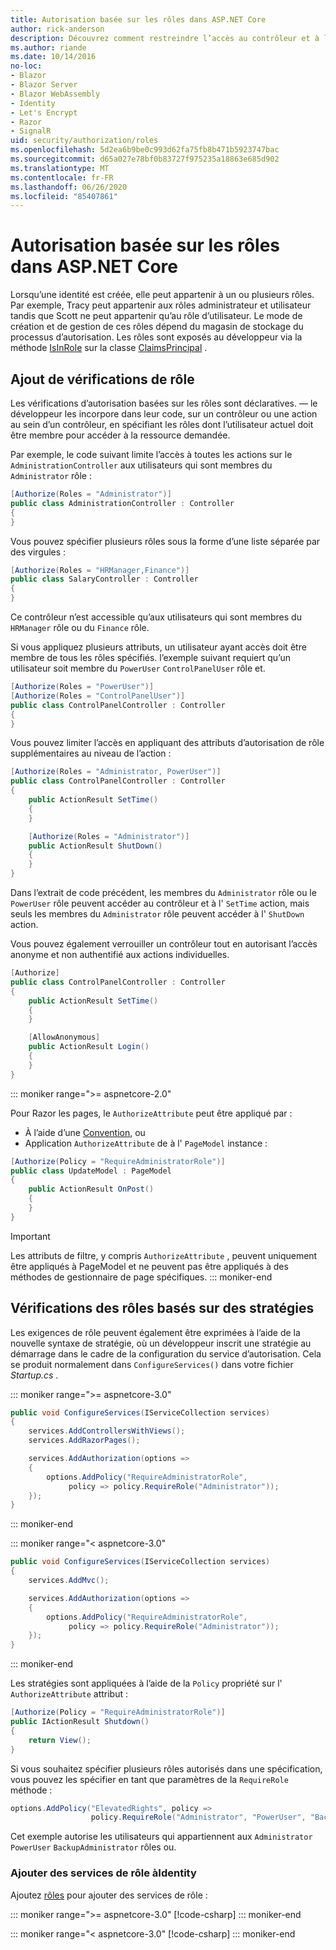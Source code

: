 ```yaml
---
title: Autorisation basée sur les rôles dans ASP.NET Core
author: rick-anderson
description: Découvrez comment restreindre l’accès au contrôleur et à l’action ASP.NET Core en passant des rôles à l’attribut Authorize.
ms.author: riande
ms.date: 10/14/2016
no-loc:
- Blazor
- Blazor Server
- Blazor WebAssembly
- Identity
- Let's Encrypt
- Razor
- SignalR
uid: security/authorization/roles
ms.openlocfilehash: 5d2ea6b9be0c993d62fa75fb8b471b5923747bac
ms.sourcegitcommit: d65a027e78bf0b83727f975235a18863e685d902
ms.translationtype: MT
ms.contentlocale: fr-FR
ms.lasthandoff: 06/26/2020
ms.locfileid: "85407861"
---
```

# <a name="role-based-authorization-in-aspnet-core"></a>Autorisation basée sur les rôles dans ASP.NET Core

<a name="security-authorization-role-based"></a>

Lorsqu’une identité est créée, elle peut appartenir à un ou plusieurs rôles. Par exemple, Tracy peut appartenir aux rôles administrateur et utilisateur tandis que Scott ne peut appartenir qu’au rôle d’utilisateur. Le mode de création et de gestion de ces rôles dépend du magasin de stockage du processus d’autorisation. Les rôles sont exposés au développeur via la méthode [IsInRole](/dotnet/api/system.security.principal.genericprincipal.isinrole) sur la classe [ClaimsPrincipal](/dotnet/api/system.security.claims.claimsprincipal) .

## <a name="adding-role-checks"></a>Ajout de vérifications de rôle

Les vérifications d’autorisation basées sur les rôles sont déclaratives. &mdash; le développeur les incorpore dans leur code, sur un contrôleur ou une action au sein d’un contrôleur, en spécifiant les rôles dont l’utilisateur actuel doit être membre pour accéder à la ressource demandée.

Par exemple, le code suivant limite l’accès à toutes les actions sur le `AdministrationController` aux utilisateurs qui sont membres du `Administrator` rôle :

```csharp
[Authorize(Roles = "Administrator")]
public class AdministrationController : Controller
{
}
```

Vous pouvez spécifier plusieurs rôles sous la forme d’une liste séparée par des virgules :

```csharp
[Authorize(Roles = "HRManager,Finance")]
public class SalaryController : Controller
{
}
```

Ce contrôleur n’est accessible qu’aux utilisateurs qui sont membres du `HRManager` rôle ou du `Finance` rôle.

Si vous appliquez plusieurs attributs, un utilisateur ayant accès doit être membre de tous les rôles spécifiés. l’exemple suivant requiert qu’un utilisateur soit membre du `PowerUser` `ControlPanelUser` rôle et.

```csharp
[Authorize(Roles = "PowerUser")]
[Authorize(Roles = "ControlPanelUser")]
public class ControlPanelController : Controller
{
}
```

Vous pouvez limiter l’accès en appliquant des attributs d’autorisation de rôle supplémentaires au niveau de l’action :

```csharp
[Authorize(Roles = "Administrator, PowerUser")]
public class ControlPanelController : Controller
{
    public ActionResult SetTime()
    {
    }

    [Authorize(Roles = "Administrator")]
    public ActionResult ShutDown()
    {
    }
}
```

Dans l’extrait de code précédent, les membres du `Administrator` rôle ou le `PowerUser` rôle peuvent accéder au contrôleur et à l' `SetTime` action, mais seuls les membres du `Administrator` rôle peuvent accéder à l' `ShutDown` action.

Vous pouvez également verrouiller un contrôleur tout en autorisant l’accès anonyme et non authentifié aux actions individuelles.

```csharp
[Authorize]
public class ControlPanelController : Controller
{
    public ActionResult SetTime()
    {
    }

    [AllowAnonymous]
    public ActionResult Login()
    {
    }
}
```

::: moniker range=">= aspnetcore-2.0"

Pour Razor les pages, le `AuthorizeAttribute` peut être appliqué par :

* À l’aide d’une [Convention](xref:razor-pages/razor-pages-conventions#page-model-action-conventions), ou
* Application `AuthorizeAttribute` de à l' `PageModel` instance :

```csharp
[Authorize(Policy = "RequireAdministratorRole")]
public class UpdateModel : PageModel
{
    public ActionResult OnPost()
    {
    }
}
```

> [!IMPORTANT]
> Les attributs de filtre, y compris `AuthorizeAttribute` , peuvent uniquement être appliqués à PageModel et ne peuvent pas être appliqués à des méthodes de gestionnaire de page spécifiques.
::: moniker-end

<a name="security-authorization-role-policy"></a>

## <a name="policy-based-role-checks"></a>Vérifications des rôles basés sur des stratégies

Les exigences de rôle peuvent également être exprimées à l’aide de la nouvelle syntaxe de stratégie, où un développeur inscrit une stratégie au démarrage dans le cadre de la configuration du service d’autorisation. Cela se produit normalement dans `ConfigureServices()` dans votre fichier *Startup.cs* .

::: moniker range=">= aspnetcore-3.0"
```csharp
public void ConfigureServices(IServiceCollection services)
{
    services.AddControllersWithViews();
    services.AddRazorPages();

    services.AddAuthorization(options =>
    {
        options.AddPolicy("RequireAdministratorRole",
             policy => policy.RequireRole("Administrator"));
    });
}
```
::: moniker-end

::: moniker range="< aspnetcore-3.0"
```csharp
public void ConfigureServices(IServiceCollection services)
{
    services.AddMvc();

    services.AddAuthorization(options =>
    {
        options.AddPolicy("RequireAdministratorRole",
             policy => policy.RequireRole("Administrator"));
    });
}
```
::: moniker-end

Les stratégies sont appliquées à l’aide de la `Policy` propriété sur l' `AuthorizeAttribute` attribut :

```csharp
[Authorize(Policy = "RequireAdministratorRole")]
public IActionResult Shutdown()
{
    return View();
}
```

Si vous souhaitez spécifier plusieurs rôles autorisés dans une spécification, vous pouvez les spécifier en tant que paramètres de la `RequireRole` méthode :

```csharp
options.AddPolicy("ElevatedRights", policy =>
                  policy.RequireRole("Administrator", "PowerUser", "BackupAdministrator"));
```

Cet exemple autorise les utilisateurs qui appartiennent aux `Administrator` `PowerUser` `BackupAdministrator` rôles ou.

### <a name="add-role-services-to-identity"></a>Ajouter des services de rôle àIdentity

Ajoutez [rôles](/dotnet/api/microsoft.aspnetcore.identity.identitybuilder.addroles#Microsoft_AspNetCore_Identity_IdentityBuilder_AddRoles__1) pour ajouter des services de rôle :

::: moniker range=">= aspnetcore-3.0"
[!code-csharp[](roles/samples/3_0/Startup.cs?name=snippet&highlight=7)]
::: moniker-end

::: moniker range="< aspnetcore-3.0"
[!code-csharp[](roles/samples/2_2/Startup.cs?name=snippet&highlight=7)]
::: moniker-end

